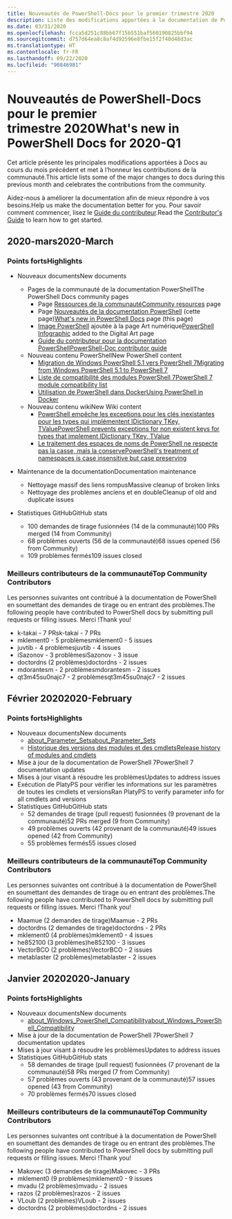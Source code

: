 ```yaml
---
title: Nouveautés de PowerShell-Docs pour le premier trimestre 2020
description: Liste des modifications apportées à la documentation de PowerShell.
ms.date: 03/31/2020
ms.openlocfilehash: fcca5d251c88bb67f15b551baf560190825bbf94
ms.sourcegitcommit: d757d64ea8c8af4d92596e8fbe15f2f40d48d3ac
ms.translationtype: HT
ms.contentlocale: fr-FR
ms.lasthandoff: 09/22/2020
ms.locfileid: "90846981"
---
```

# <a name="whats-new-in-powershell-docs-for-2020-q1"></a><span data-ttu-id="5f061-103">Nouveautés de PowerShell-Docs pour le premier trimestre 2020</span><span class="sxs-lookup"><span data-stu-id="5f061-103">What's new in PowerShell Docs for 2020-Q1</span></span>

<span data-ttu-id="5f061-104">Cet article présente les principales modifications apportées à Docs au cours du mois précédent et met à l’honneur les contributions de la communauté.</span><span class="sxs-lookup"><span data-stu-id="5f061-104">This article lists some of the major changes to docs during this previous month and celebrates the contributions from the community.</span></span>

<span data-ttu-id="5f061-105">Aidez-nous à améliorer la documentation afin de mieux répondre à vos besoins.</span><span class="sxs-lookup"><span data-stu-id="5f061-105">Help us make the documentation better for you.</span></span> <span data-ttu-id="5f061-106">Pour savoir comment commencer, lisez le [Guide du contributeur][contrib].</span><span class="sxs-lookup"><span data-stu-id="5f061-106">Read the [Contributor's Guide][contrib] to learn how to get started.</span></span>

## <a name="2020-march"></a><span data-ttu-id="5f061-107">2020-mars</span><span class="sxs-lookup"><span data-stu-id="5f061-107">2020-March</span></span>

### <a name="highlights"></a><span data-ttu-id="5f061-108">Points forts</span><span class="sxs-lookup"><span data-stu-id="5f061-108">Highlights</span></span>

- <span data-ttu-id="5f061-109">Nouveaux documents</span><span class="sxs-lookup"><span data-stu-id="5f061-109">New documents</span></span>
  - <span data-ttu-id="5f061-110">Pages de la communauté de la documentation PowerShell</span><span class="sxs-lookup"><span data-stu-id="5f061-110">The PowerShell Docs community pages</span></span>
    - <span data-ttu-id="5f061-111">Page [Ressources de la communauté](/powershell/scripting/community/community-support)</span><span class="sxs-lookup"><span data-stu-id="5f061-111">[Community resources](/powershell/scripting/community/community-support) page</span></span>
    - <span data-ttu-id="5f061-112">Page [Nouveautés de la documentation PowerShell](#2020-march) (cette page)</span><span class="sxs-lookup"><span data-stu-id="5f061-112">[What's new in PowerShell Docs](#2020-march) page (this page)</span></span>
    - <span data-ttu-id="5f061-113">[Image PowerShell](https://github.com/MicrosoftDocs/PowerShell-Docs/blob/staging/assets/PowerShell_7_Infographic.pdf) ajoutée à la page Art numérique</span><span class="sxs-lookup"><span data-stu-id="5f061-113">[PowerShell Infographic](https://github.com/MicrosoftDocs/PowerShell-Docs/blob/staging/assets/PowerShell_7_Infographic.pdf) added to the Digital Art page</span></span>
    - [<span data-ttu-id="5f061-114">Guide du contributeur pour la documentation PowerShell</span><span class="sxs-lookup"><span data-stu-id="5f061-114">PowerShell-Doc contributor guide</span></span>](/powershell/scripting/community/contributing/overview?view=powershell-7)
  - <span data-ttu-id="5f061-115">Nouveau contenu PowerShell</span><span class="sxs-lookup"><span data-stu-id="5f061-115">New PowerShell content</span></span>
    - [<span data-ttu-id="5f061-116">Migration de Windows PowerShell 5.1 vers PowerShell 7</span><span class="sxs-lookup"><span data-stu-id="5f061-116">Migrating from Windows PowerShell 5.1 to PowerShell 7</span></span>](/powershell/scripting/whats-new/migrating-from-windows-powershell-51-to-powershell-7)
    - [<span data-ttu-id="5f061-117">Liste de compatibilité des modules PowerShell 7</span><span class="sxs-lookup"><span data-stu-id="5f061-117">PowerShell 7 module compatibility list</span></span>](/PowerShell/scripting/whats-new/module-compatibility)
    - [<span data-ttu-id="5f061-118">Utilisation de PowerShell dans Docker</span><span class="sxs-lookup"><span data-stu-id="5f061-118">Using PowerShell in Docker</span></span>](/powershell/scripting/install/powershell-in-docker)
  - <span data-ttu-id="5f061-119">Nouveau contenu wiki</span><span class="sxs-lookup"><span data-stu-id="5f061-119">New Wiki content</span></span>
    - [<span data-ttu-id="5f061-120">PowerShell empêche les exceptions pour les clés inexistantes pour les types qui implémentent IDictionary TKey, TValue</span><span class="sxs-lookup"><span data-stu-id="5f061-120">PowerShell prevents exceptions for non existent keys for types that implement IDictionary TKey, TValue</span></span>](https://github.com/MicrosoftDocs/PowerShell-Docs/wiki/PowerShell-prevents-exceptions-for-non-existent-keys-for-types-that-implement-IDictionary-TKey,-TValue-)
    - [<span data-ttu-id="5f061-121">Le traitement des espaces de noms de PowerShell ne respecte pas la casse, mais la conserve</span><span class="sxs-lookup"><span data-stu-id="5f061-121">PowerShell's treatment of namespaces is case insensitive but case preserving</span></span>](https://github.com/MicrosoftDocs/PowerShell-Docs/wiki/PowerShell's-treatment-of-namespaces-is-case-insensitive-but-case-preserving)

- <span data-ttu-id="5f061-122">Maintenance de la documentation</span><span class="sxs-lookup"><span data-stu-id="5f061-122">Documentation maintenance</span></span>
  - <span data-ttu-id="5f061-123">Nettoyage massif des liens rompus</span><span class="sxs-lookup"><span data-stu-id="5f061-123">Massive cleanup of broken links</span></span>
  - <span data-ttu-id="5f061-124">Nettoyage des problèmes anciens et en double</span><span class="sxs-lookup"><span data-stu-id="5f061-124">Cleanup of old and duplicate issues</span></span>

- <span data-ttu-id="5f061-125">Statistiques GitHub</span><span class="sxs-lookup"><span data-stu-id="5f061-125">GitHub stats</span></span>
  - <span data-ttu-id="5f061-126">100 demandes de tirage fusionnées (14 de la communauté)</span><span class="sxs-lookup"><span data-stu-id="5f061-126">100 PRs merged (14 from Community)</span></span>
  - <span data-ttu-id="5f061-127">68 problèmes ouverts (56 de la communauté)</span><span class="sxs-lookup"><span data-stu-id="5f061-127">68 issues opened (56 from Community)</span></span>
  - <span data-ttu-id="5f061-128">109 problèmes fermés</span><span class="sxs-lookup"><span data-stu-id="5f061-128">109 issues closed</span></span>

### <a name="top-community-contributors"></a><span data-ttu-id="5f061-129">Meilleurs contributeurs de la communauté</span><span class="sxs-lookup"><span data-stu-id="5f061-129">Top Community Contributors</span></span>

<span data-ttu-id="5f061-130">Les personnes suivantes ont contribué à la documentation de PowerShell en soumettant des demandes de tirage ou en entrant des problèmes.</span><span class="sxs-lookup"><span data-stu-id="5f061-130">The following people have contributed to PowerShell docs by submitting pull requests or filling issues.</span></span> <span data-ttu-id="5f061-131">Merci !</span><span class="sxs-lookup"><span data-stu-id="5f061-131">Thank you!</span></span>

- <span data-ttu-id="5f061-132">k-takai - 7 PRs</span><span class="sxs-lookup"><span data-stu-id="5f061-132">k-takai - 7 PRs</span></span>
- <span data-ttu-id="5f061-133">mklement0 - 5 problèmes</span><span class="sxs-lookup"><span data-stu-id="5f061-133">mklement0 - 5 issues</span></span>
- <span data-ttu-id="5f061-134">juvtib - 4 problèmes</span><span class="sxs-lookup"><span data-stu-id="5f061-134">juvtib - 4 issues</span></span>
- <span data-ttu-id="5f061-135">iSazonov - 3 problèmes</span><span class="sxs-lookup"><span data-stu-id="5f061-135">iSazonov - 3 issue</span></span>
- <span data-ttu-id="5f061-136">doctordns (2 problèmes)</span><span class="sxs-lookup"><span data-stu-id="5f061-136">doctordns - 2 issues</span></span>
- <span data-ttu-id="5f061-137">mdorantesm - 2 problèmes</span><span class="sxs-lookup"><span data-stu-id="5f061-137">mdorantesm - 2 issues</span></span>
- <span data-ttu-id="5f061-138">qt3m45su0najc7 - 2 problèmes</span><span class="sxs-lookup"><span data-stu-id="5f061-138">qt3m45su0najc7 - 2 issues</span></span>

## <a name="2020-february"></a><span data-ttu-id="5f061-139">Février 2020</span><span class="sxs-lookup"><span data-stu-id="5f061-139">2020-February</span></span>

### <a name="highlights"></a><span data-ttu-id="5f061-140">Points forts</span><span class="sxs-lookup"><span data-stu-id="5f061-140">Highlights</span></span>

- <span data-ttu-id="5f061-141">Nouveaux documents</span><span class="sxs-lookup"><span data-stu-id="5f061-141">New documents</span></span>
  - [<span data-ttu-id="5f061-142">about_Parameter_Sets</span><span class="sxs-lookup"><span data-stu-id="5f061-142">about_Parameter_Sets</span></span>](/powershell/module/microsoft.powershell.core/about/about_parameter_sets)
  - [<span data-ttu-id="5f061-143">Historique des versions des modules et des cmdlets</span><span class="sxs-lookup"><span data-stu-id="5f061-143">Release history of modules and cmdlets</span></span>](/powershell/scripting/whats-new/cmdlet-versions)
- <span data-ttu-id="5f061-144">Mise à jour de la documentation de PowerShell 7</span><span class="sxs-lookup"><span data-stu-id="5f061-144">PowerShell 7 documentation updates</span></span>
- <span data-ttu-id="5f061-145">Mises à jour visant à résoudre les problèmes</span><span class="sxs-lookup"><span data-stu-id="5f061-145">Updates to address issues</span></span>
- <span data-ttu-id="5f061-146">Exécution de PlatyPS pour vérifier les informations sur les paramètres de toutes les cmdlets et versions</span><span class="sxs-lookup"><span data-stu-id="5f061-146">Ran PlatyPS to verify parameter info for all cmdlets and versions</span></span>
- <span data-ttu-id="5f061-147">Statistiques GitHub</span><span class="sxs-lookup"><span data-stu-id="5f061-147">GitHub stats</span></span>
  - <span data-ttu-id="5f061-148">52 demandes de tirage (pull request) fusionnées (9 provenant de la communauté)</span><span class="sxs-lookup"><span data-stu-id="5f061-148">52 PRs merged (9 from Community)</span></span>
  - <span data-ttu-id="5f061-149">49 problèmes ouverts (42 provenant de la communauté)</span><span class="sxs-lookup"><span data-stu-id="5f061-149">49 issues opened (42 from Community)</span></span>
  - <span data-ttu-id="5f061-150">55 problèmes fermés</span><span class="sxs-lookup"><span data-stu-id="5f061-150">55 issues closed</span></span>

### <a name="top-community-contributors"></a><span data-ttu-id="5f061-151">Meilleurs contributeurs de la communauté</span><span class="sxs-lookup"><span data-stu-id="5f061-151">Top Community Contributors</span></span>

<span data-ttu-id="5f061-152">Les personnes suivantes ont contribué à la documentation de PowerShell en soumettant des demandes de tirage ou en entrant des problèmes.</span><span class="sxs-lookup"><span data-stu-id="5f061-152">The following people have contributed to PowerShell docs by submitting pull requests or filling issues.</span></span> <span data-ttu-id="5f061-153">Merci !</span><span class="sxs-lookup"><span data-stu-id="5f061-153">Thank you!</span></span>

- <span data-ttu-id="5f061-154">Maamue (2 demandes de tirage)</span><span class="sxs-lookup"><span data-stu-id="5f061-154">Maamue - 2 PRs</span></span>
- <span data-ttu-id="5f061-155">doctordns (2 demandes de tirage)</span><span class="sxs-lookup"><span data-stu-id="5f061-155">doctordns - 2 PRs</span></span>
- <span data-ttu-id="5f061-156">mklement0 (4 problèmes)</span><span class="sxs-lookup"><span data-stu-id="5f061-156">mklement0 - 4 issues</span></span>
- <span data-ttu-id="5f061-157">he852100 (3 problèmes)</span><span class="sxs-lookup"><span data-stu-id="5f061-157">he852100 - 3 issues</span></span>
- <span data-ttu-id="5f061-158">VectorBCO (2 problèmes)</span><span class="sxs-lookup"><span data-stu-id="5f061-158">VectorBCO - 2 issues</span></span>
- <span data-ttu-id="5f061-159">metablaster (2 problèmes)</span><span class="sxs-lookup"><span data-stu-id="5f061-159">metablaster - 2 issues</span></span>

## <a name="2020-january"></a><span data-ttu-id="5f061-160">Janvier 2020</span><span class="sxs-lookup"><span data-stu-id="5f061-160">2020-January</span></span>

### <a name="highlights"></a><span data-ttu-id="5f061-161">Points forts</span><span class="sxs-lookup"><span data-stu-id="5f061-161">Highlights</span></span>

- <span data-ttu-id="5f061-162">Nouveaux documents</span><span class="sxs-lookup"><span data-stu-id="5f061-162">New documents</span></span>
  - [<span data-ttu-id="5f061-163">about_Windows_PowerShell_Compatibility</span><span class="sxs-lookup"><span data-stu-id="5f061-163">about_Windows_PowerShell_Compatibility</span></span>](/powershell/module/microsoft.powershell.core/about/about_Windows_PowerShell_Compatibility)
- <span data-ttu-id="5f061-164">Mise à jour de la documentation de PowerShell 7</span><span class="sxs-lookup"><span data-stu-id="5f061-164">PowerShell 7 documentation updates</span></span>
- <span data-ttu-id="5f061-165">Mises à jour visant à résoudre les problèmes</span><span class="sxs-lookup"><span data-stu-id="5f061-165">Updates to address issues</span></span>
- <span data-ttu-id="5f061-166">Statistiques GitHub</span><span class="sxs-lookup"><span data-stu-id="5f061-166">GitHub stats</span></span>
  - <span data-ttu-id="5f061-167">58 demandes de tirage (pull request) fusionnées (7 provenant de la communauté)</span><span class="sxs-lookup"><span data-stu-id="5f061-167">58 PRs merged (7 from Community)</span></span>
  - <span data-ttu-id="5f061-168">57 problèmes ouverts (43 provenant de la communauté)</span><span class="sxs-lookup"><span data-stu-id="5f061-168">57 issues opened (43 from Community)</span></span>
  - <span data-ttu-id="5f061-169">70 problèmes fermés</span><span class="sxs-lookup"><span data-stu-id="5f061-169">70 issues closed</span></span>

### <a name="top-community-contributors"></a><span data-ttu-id="5f061-170">Meilleurs contributeurs de la communauté</span><span class="sxs-lookup"><span data-stu-id="5f061-170">Top Community Contributors</span></span>

<span data-ttu-id="5f061-171">Les personnes suivantes ont contribué à la documentation de PowerShell en soumettant des demandes de tirage ou en entrant des problèmes.</span><span class="sxs-lookup"><span data-stu-id="5f061-171">The following people have contributed to PowerShell docs by submitting pull requests or filling issues.</span></span> <span data-ttu-id="5f061-172">Merci !</span><span class="sxs-lookup"><span data-stu-id="5f061-172">Thank you!</span></span>

- <span data-ttu-id="5f061-173">Makovec (3 demandes de tirage)</span><span class="sxs-lookup"><span data-stu-id="5f061-173">Makovec - 3 PRs</span></span>
- <span data-ttu-id="5f061-174">mklement0 (9 problèmes)</span><span class="sxs-lookup"><span data-stu-id="5f061-174">mklement0 - 9 issues</span></span>
- <span data-ttu-id="5f061-175">mvadu (2 problèmes)</span><span class="sxs-lookup"><span data-stu-id="5f061-175">mvadu - 2 issues</span></span>
- <span data-ttu-id="5f061-176">razos (2 problèmes)</span><span class="sxs-lookup"><span data-stu-id="5f061-176">razos - 2 issues</span></span>
- <span data-ttu-id="5f061-177">VLoub (2 problèmes)</span><span class="sxs-lookup"><span data-stu-id="5f061-177">VLoub - 2 issues</span></span>
- <span data-ttu-id="5f061-178">doctordns (2 problèmes)</span><span class="sxs-lookup"><span data-stu-id="5f061-178">doctordns - 2 issues</span></span>

<!-- Link references -->
[contrib]: contributing/overview.md

